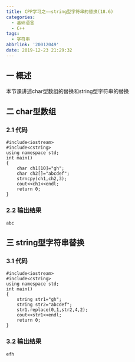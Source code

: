 ```yaml
---
title: CPP学习之——string型字符串的替换(18.6)
categories:
  - 基础语言
  - C++
tags:
  - 字符串
abbrlink: '20012049'
date: 2019-12-23 21:29:32
---
```

## 一  概述

本节课讲述char型数组的替换和string型字符串的替换   

<!--more-->

## 二 char型数组

### 2.1 代码

```
#include<iostream>
#include<cstring>
using namespace std;
int main()
{
	char ch1[10]="gh";
	char ch2[]="abcdef";
	strncpy(ch1,ch2,3);
	cout<<ch1<<endl;
	return 0;
}
```

### 2.2 输出结果

```
abc
```

## 三 string型字符串替换

### 3.1 代码

```
#include<iostream>
#include<cstring>
using namespace std;
int main()
{
	string str1="gh";
	string str2="abcdef";
	str1.replace(0,1,str2,4,2);
	cout<<str1<<endl;
	return 0;
}
```

### 3.2 输出结果

```
efh
```

